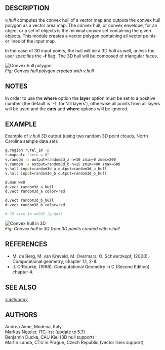 ## DESCRIPTION

*v.hull* computes the convex hull of a vector map and outputs the convex
hull polygon as a vector area map. The convex hull, or convex envelope,
for an object or a set of objects is the minimal convex set containing
the given objects. This module creates a vector polygon containing all
vector points or lines of the input map.

In the case of 3D input points, the hull will be a 3D hull as well,
unless the user specifies the **-f** flag. The 3D hull will be composed
of triangular faces.

![Convex hull polygon](v_hull.png)  
*Fig: Convex hull polygon created with v.hull*

## NOTES

In order to use the **where** option the **layer** option must be set to
a positive number (the default is '-1' for 'all layers'), otherwise all
points from all layers will be used and the **cats** and **where**
options will be ignored.

## EXAMPLE

Example of *v.hull* 3D output (using two random 3D point clouds, North
Carolina sample data set):

```sh
g.region rural_1m -p
r.mapcalc "zero = 0"
v.random -z output=random3d_a n=10 zmin=0 zmax=200
v.random -z output=random3d_b n=15 zmin=400 zmax=600
v.hull input=random3d_a output=random3d_a_hull
v.hull input=random3d_b output=random3d_b_hull

d.mon wx0
d.vect random3d_a_hull
d.vect random3d_a color=red

d.vect random3d_b_hull
d.vect random3d_b color=red

# 3D view in wxGUI (g.gui)
```

![Convex hull in 3D](v_hull_3d.png)  
*Fig: Convex hull in 3D from 3D points created with v.hull*

## REFERENCES

- M. de Berg, M. van Kreveld, M. Overmars, O. Schwarzkopf, (2000).
  Computational geometry, chapter 1.1, 2-8.
- J. O'Rourke, (1998). Computational Geometry in C (Second Edition),
  chapter 4.

## SEE ALSO

*[v.delaunay](v.delaunay.md)*

## AUTHORS

Andrea Aime, Modena, Italy  
Markus Neteler, ITC-irst (update to 5.7)  
Benjamin Ducke, CAU Kiel (3D hull support)  
Martin Landa, CTU in Prague, Czech Republic (vector lines support)
